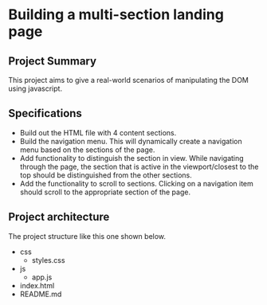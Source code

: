 # Building a multi-section landing page
## Project Summary

This project aims to give a real-world scenarios of manipulating the DOM using javascript. 
## Specifications

- Build out the HTML file with 4 content sections.
- Build the navigation menu. This will dynamically create a navigation menu based on the sections of the page. 
- Add functionality to distinguish the section in view. While navigating through the page, 
  the section that is active in the viewport/closest to the top should be distinguished from the other sections.
- Add the functionality to scroll to sections. Clicking on a navigation item should scroll to the appropriate section of the page.

## Project architecture
The project structure like this one shown below. 

- css
  - styles.css    
- js
  - app.js
- index.html
- README.md



